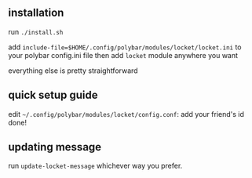 ## installation
run `./install.sh`

add `include-file=$HOME/.config/polybar/modules/locket/locket.ini` to your polybar config.ini file then add `locket` module anywhere you want

everything else is pretty straightforward

## quick setup guide

edit `~/.config/polybar/modules/locket/config.conf`: add your friend's id
done!

## updating message

run `update-locket-message` whichever way you prefer.